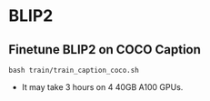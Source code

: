 # BLIP2

## Finetune BLIP2 on COCO Caption

```shell
bash train/train_caption_coco.sh
```

- It may take 3 hours on 4 40GB A100 GPUs.